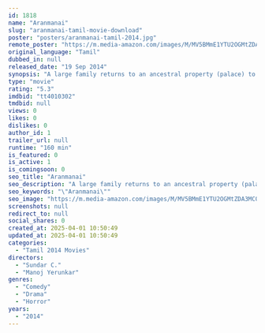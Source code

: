 ```yaml
---
id: 1818
name: "Aranmanai"
slug: "aranmanai-tamil-movie-download"
poster: "posters/aranmanai-tamil-2014.jpg"
remote_poster: "https://m.media-amazon.com/images/M/MV5BMmE1YTU2OGMtZDA3MC00MmYzLWJlODMtOGU0YmM0NDViMTRhXkEyXkFqcGc@._V1_SX300.jpg"
original_language: "Tamil"
dubbed_in: null
released_date: "19 Sep 2014"
synopsis: "A large family returns to an ancestral property (palace) to sell it off. Meanwhile they discover some supernatural elements in the palace."
type: "movie"
rating: "5.3"
imdbid: "tt4010302"
tmdbid: null
views: 0
likes: 0
dislikes: 0
author_id: 1
trailer_url: null
runtime: "160 min"
is_featured: 0
is_active: 1
is_comingsoon: 0
seo_title: "Aranmanai"
seo_description: "A large family returns to an ancestral property (palace) to sell it off. Meanwhile they discover some supernatural elements in the palace."
seo_keywords: "\"Aranmanai\""
seo_image: "https://m.media-amazon.com/images/M/MV5BMmE1YTU2OGMtZDA3MC00MmYzLWJlODMtOGU0YmM0NDViMTRhXkEyXkFqcGc@._V1_SX300.jpg"
screenshots: null
redirect_to: null
social_shares: 0
created_at: 2025-04-01 10:50:49
updated_at: 2025-04-01 10:50:49
categories:
  - "Tamil 2014 Movies"
directors:
  - "Sundar C."
  - "Manoj Yerunkar"
genres:
  - "Comedy"
  - "Drama"
  - "Horror"
years:
  - "2014"
---
```


